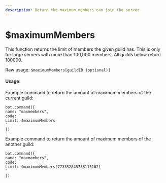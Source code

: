 ```yaml
---
description: Return the maximum members can join the server.
---
```


# $maximumMembers

This function returns the limit of members the given guild has. This is only for large servers with more than 100,000 members. All guilds below return 100000.

Raw usage: `$maximumMembers[guildID (optional)]`

#### Usage:

Example command to return the amount of maximum members of the current guild:

```
bot.command({
name: "maxmembers",
code: `
Limit: $maximumMembers
`
})
```

Example command to return the amount of maximum members of the another guild:

```
bot.command({
name: "maxmembers",
code: `
Limit: $maximumMembers[773352845738115102]
`
})
```
